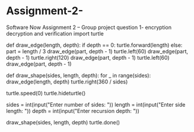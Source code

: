 # Assignment-2-
Software Now Assignment 2 – Group project
question 1- encryption decryption and verification
import turtle

def draw_edge(length, depth):
    if depth == 0:
        turtle.forward(length)
    else:
        part = length / 3
        draw_edge(part, depth - 1)
        turtle.left(60)
        draw_edge(part, depth - 1)
        turtle.right(120)
        draw_edge(part, depth - 1)
        turtle.left(60)
        draw_edge(part, depth - 1)

def draw_shape(sides, length, depth):
    for _ in range(sides):
        draw_edge(length, depth)
        turtle.right(360 / sides)

turtle.speed(0)
turtle.hideturtle()

sides = int(input("Enter number of sides: "))
length = int(input("Enter side length: "))
depth = int(input("Enter recursion depth: "))

draw_shape(sides, length, depth)
turtle.done()
